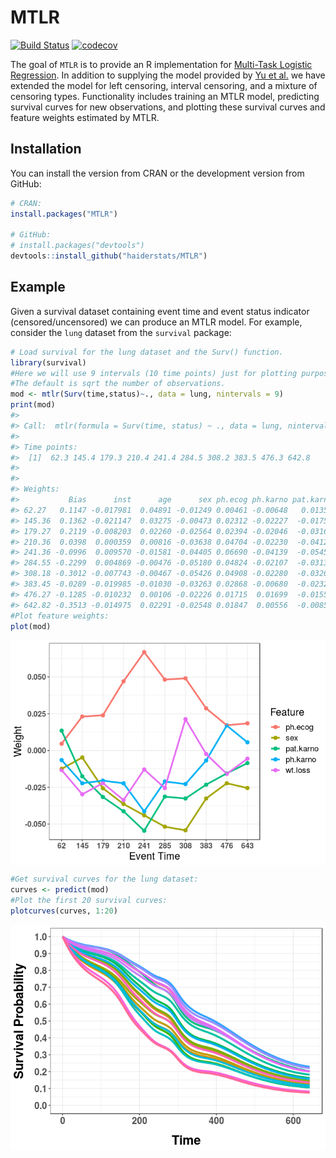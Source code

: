 
<!-- README.md is generated from README.Rmd. Please edit that file -->
MTLR
====

[![Build Status](https://travis-ci.org/haiderstats/MTLR.svg?branch=master)](https://travis-ci.org/haiderstats/MTLR) [![codecov](https://codecov.io/gh/haiderstats/MTLR/branch/master/graphs/badge.svg)](https://codecov.io/gh/haiderstats/MTLR)

The goal of `MTLR` is to provide an R implementation for [Multi-Task Logistic Regression](https://papers.nips.cc/paper/4210-learning-patient-specific-cancer-survival-distributions-as-a-sequence-of-dependent-regressors). In addition to supplying the model provided by [Yu et al.](https://papers.nips.cc/paper/4210-learning-patient-specific-cancer-survival-distributions-as-a-sequence-of-dependent-regressors) we have extended the model for left censoring, interval censoring, and a mixture of censoring types. Functionality includes training an MTLR model, predicting survival curves for new observations, and plotting these survival curves and feature weights estimated by MTLR.

Installation
------------

You can install the version from CRAN or the development version from GitHub:

``` r
# CRAN:
install.packages("MTLR")

# GitHub:
# install.packages("devtools")
devtools::install_github("haiderstats/MTLR")
```

Example
-------

Given a survival dataset containing event time and event status indicator (censored/uncensored) we can produce an MTLR model. For example, consider the `lung` dataset from the `survival` package:

``` r
# Load survival for the lung dataset and the Surv() function.
library(survival)
#Here we will use 9 intervals (10 time points) just for plotting purposes. 
#The default is sqrt the number of observations.
mod <- mtlr(Surv(time,status)~., data = lung, nintervals = 9)
print(mod)
#> 
#> Call:  mtlr(formula = Surv(time, status) ~ ., data = lung, nintervals = 9) 
#> 
#> Time points:
#>  [1]  62.3 145.4 179.3 210.4 241.4 284.5 308.2 383.5 476.3 642.8
#> 
#> 
#> Weights:
#>           Bias      inst      age      sex ph.ecog ph.karno pat.karno meal.cal  wt.loss
#> 62.27   0.1147 -0.017981  0.04891 -0.01249 0.00461 -0.00648   0.01352 -0.02617 -0.01325
#> 145.36  0.1362 -0.021147  0.03275 -0.00473 0.02312 -0.02227  -0.01753 -0.01105 -0.02974
#> 179.27  0.2119 -0.008203  0.02260 -0.02564 0.02394 -0.02046  -0.03161 -0.02310 -0.02218
#> 210.36  0.0398  0.000359  0.00816 -0.03638 0.04704 -0.02230  -0.04129 -0.01410 -0.03367
#> 241.36 -0.0996  0.009570 -0.01581 -0.04405 0.06690 -0.04139  -0.05453 -0.00808 -0.01288
#> 284.55 -0.2299  0.004869 -0.00476 -0.05180 0.04824 -0.02107  -0.03135  0.00237 -0.02552
#> 308.18 -0.3012 -0.007743 -0.00467 -0.05426 0.04908 -0.02280  -0.03264 -0.01608  0.02130
#> 383.45 -0.0289 -0.019985 -0.01030 -0.03263 0.02868 -0.00680  -0.02321 -0.01458 -0.00235
#> 476.27 -0.1285 -0.010232  0.00106 -0.02226 0.01715  0.01699  -0.01555 -0.02112 -0.01587
#> 642.82 -0.3513 -0.014975  0.02291 -0.02548 0.01847  0.00556  -0.00856  0.00373 -0.00552
#Plot feature weights:
plot(mod)
```

<img src="man/figures/README-example-1.png" style="display: block; margin: auto;" />

``` r
#Get survival curves for the lung dataset:
curves <- predict(mod)
#Plot the first 20 survival curves:
plotcurves(curves, 1:20)
```

<img src="man/figures/README-example-2.png" style="display: block; margin: auto;" />
